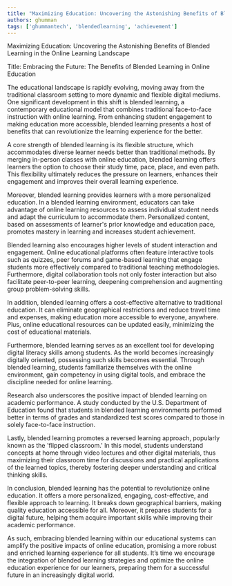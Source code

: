 ```yaml
---
title: "Maximizing Education: Uncovering the Astonishing Benefits of Blended Learning in the Online Learning Landscape"  # Wrap the title in double quotes
authors: ghumman
tags: ['ghummantech', 'blendedlearning', 'achievement']
---
```


Maximizing Education: Uncovering the Astonishing Benefits of Blended Learning in the Online Learning Landscape
<!-- truncate -->

Title: Embracing the Future: The Benefits of Blended Learning in Online Education

The educational landscape is rapidly evolving, moving away from the traditional classroom setting to more dynamic and flexible digital mediums. One significant development in this shift is blended learning, a contemporary educational model that combines traditional face-to-face instruction with online learning. From enhancing student engagement to making education more accessible, blended learning presents a host of benefits that can revolutionize the learning experience for the better.

A core strength of blended learning is its flexible structure, which accommodates diverse learner needs better than traditional methods. By merging in-person classes with online education, blended learning offers learners the option to choose their study time, pace, place, and even path. This flexibility ultimately reduces the pressure on learners, enhances their engagement and improves their overall learning experience. 

Moreover, blended learning provides learners with a more personalized education. In a blended learning environment, educators can take advantage of online learning resources to assess individual student needs and adapt the curriculum to accommodate them. Personalized content, based on assessments of learner's prior knowledge and education pace, promotes mastery in learning and increases student achievement.

Blended learning also encourages higher levels of student interaction and engagement. Online educational platforms often feature interactive tools such as quizzes, peer forums and game-based learning that engage students more effectively compared to traditional teaching methodologies. Furthermore, digital collaboration tools not only foster interaction but also facilitate peer-to-peer learning, deepening comprehension and augmenting group problem-solving skills.

In addition, blended learning offers a cost-effective alternative to traditional education. It can eliminate geographical restrictions and reduce travel time and expenses, making education more accessible to everyone, anywhere. Plus, online educational resources can be updated easily, minimizing the cost of educational materials. 

Furthermore, blended learning serves as an excellent tool for developing digital literacy skills among students. As the world becomes increasingly digitally oriented, possessing such skills becomes essential. Through blended learning, students familiarize themselves with the online environment, gain competency in using digital tools, and embrace the discipline needed for online learning.

Research also underscores the positive impact of blended learning on academic performance. A study conducted by the U.S. Department of Education found that students in blended learning environments performed better in terms of grades and standardized test scores compared to those in solely face-to-face instruction.

Lastly, blended learning promotes a reversed learning approach, popularly known as the 'flipped classroom.' In this model, students understand concepts at home through video lectures and other digital materials, thus maximizing their classroom time for discussions and practical applications of the learned topics, thereby fostering deeper understanding and critical thinking skills.

In conclusion, blended learning has the potential to revolutionize online education. It offers a more personalized, engaging, cost-effective, and flexible approach to learning. It breaks down geographical barriers, making quality education accessible for all. Moreover, it prepares students for a digital future, helping them acquire important skills while improving their academic performance.

As such, embracing blended learning within our educational systems can amplify the positive impacts of online education, promising a more robust and enriched learning experience for all students. It’s time we encourage the integration of blended learning strategies and optimize the online education experience for our learners, preparing them for a successful future in an increasingly digital world.
